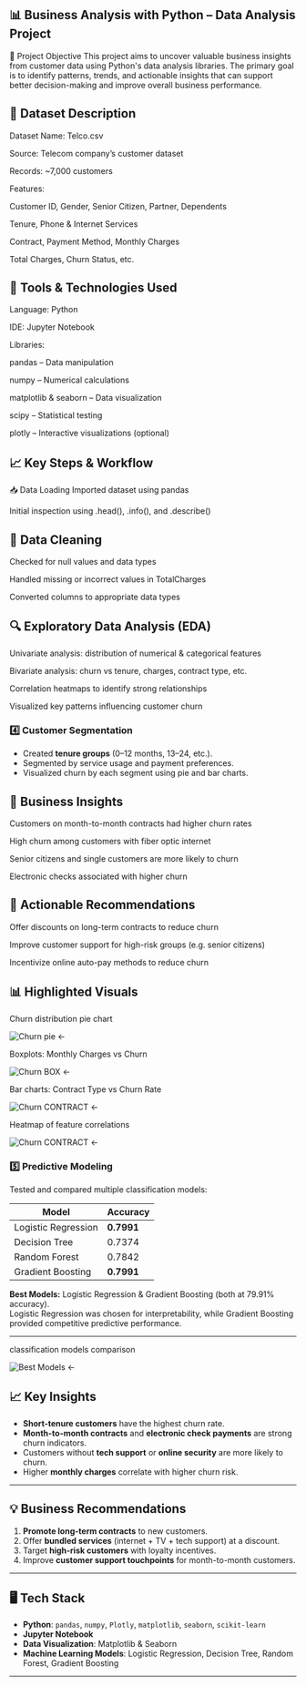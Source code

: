 ## 📊 Business Analysis with Python – Data Analysis Project
🧠 Project Objective
This project aims to uncover valuable business insights from customer data using Python's data analysis libraries. The primary goal is to identify patterns, trends, and actionable insights that can support better decision-making and improve overall business performance.

## 📂 Dataset Description
Dataset Name: Telco.csv

Source: Telecom company’s customer dataset

Records: ~7,000 customers

Features:

Customer ID, Gender, Senior Citizen, Partner, Dependents

Tenure, Phone & Internet Services

Contract, Payment Method, Monthly Charges

Total Charges, Churn Status, etc.

## 🔧 Tools & Technologies Used
Language: Python

IDE: Jupyter Notebook

Libraries:

pandas – Data manipulation

numpy – Numerical calculations

matplotlib & seaborn – Data visualization

scipy – Statistical testing

plotly – Interactive visualizations (optional)

## 📈 Key Steps & Workflow
📥 Data Loading
Imported dataset using pandas

Initial inspection using .head(), .info(), and .describe()

## 🧹 Data Cleaning
Checked for null values and data types

Handled missing or incorrect values in TotalCharges

Converted columns to appropriate data types

## 🔍 Exploratory Data Analysis (EDA)
Univariate analysis: distribution of numerical & categorical features

Bivariate analysis: churn vs tenure, charges, contract type, etc.

Correlation heatmaps to identify strong relationships

Visualized key patterns influencing customer churn

### 4️⃣ Customer Segmentation
- Created **tenure groups** (0–12 months, 13–24, etc.).
- Segmented by service usage and payment preferences.
- Visualized churn by each segment using pie and bar charts.

## 🧠 Business Insights
Customers on month-to-month contracts had higher churn rates

High churn among customers with fiber optic internet

Senior citizens and single customers are more likely to churn

Electronic checks associated with higher churn

## 📌 Actionable Recommendations
Offer discounts on long-term contracts to reduce churn

Improve customer support for high-risk groups (e.g. senior citizens)

Incentivize online auto-pay methods to reduce churn

## 📊 Highlighted Visuals

Churn distribution pie chart

![Churn pie](images/customerchurn.JPG) ← 

Boxplots: Monthly Charges vs Churn

![Churn BOX](images/Monthly.JPG) ← 

Bar charts: Contract Type vs Churn Rate

![Churn CONTRACT](images/Contract.JPG) ← 

Heatmap of feature correlations

![Churn CONTRACT](images/Feature.JPG) ← 


### 5️⃣ Predictive Modeling
Tested and compared multiple classification models:

| Model                  | Accuracy |
|------------------------|----------|
| Logistic Regression    | **0.7991** |
| Decision Tree          | 0.7374 |
| Random Forest          | 0.7842 |
| Gradient Boosting      | **0.7991** |

**Best Models:** Logistic Regression & Gradient Boosting (both at 79.91% accuracy).  
Logistic Regression was chosen for interpretability, while Gradient Boosting provided competitive predictive performance.

---

classification models comparison

![Best Models](images/churn_visualsmodel_comparison.png) ← 


## 📈 Key Insights
- **Short-tenure customers** have the highest churn rate.
- **Month-to-month contracts** and **electronic check payments** are strong churn indicators.
- Customers without **tech support** or **online security** are more likely to churn.
- Higher **monthly charges** correlate with higher churn risk.

---

## 💡 Business Recommendations
1. **Promote long-term contracts** to new customers.
2. Offer **bundled services** (internet + TV + tech support) at a discount.
3. Target **high-risk customers** with loyalty incentives.
4. Improve **customer support touchpoints** for month-to-month customers.

---

## 🖥 Tech Stack
- **Python**: `pandas`, `numpy`, `Plotly`, `matplotlib`, `seaborn`, `scikit-learn`
- **Jupyter Notebook**
- **Data Visualization**: Matplotlib & Seaborn
- **Machine Learning Models**: Logistic Regression, Decision Tree, Random Forest, Gradient Boosting

---
